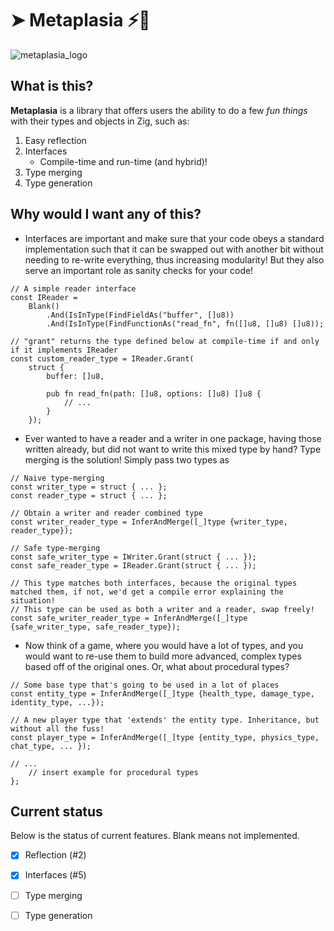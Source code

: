 # ➤ Metaplasia ⚡🦠
![metaplasia_logo](https://github.com/nylvon/metaplasia/assets/116503189/d1028891-ee03-4c2b-9734-dd5f1e4f143d)
## What is this?

**Metaplasia** is a library that offers users the ability to do a few _fun things_ with their types and objects in Zig, such as:

1. Easy reflection
2. Interfaces
   - Compile-time and run-time (and hybrid)!
4. Type merging
5. Type generation

## Why would I want any of this?

- Interfaces are important and make sure that your code obeys a standard implementation such that it can be swapped out with another bit without needing to re-write everything, thus increasing modularity!
But they also serve an important role as sanity checks for your code!
```zig
// A simple reader interface
const IReader =
	Blank()
		.And(IsInType(FindFieldAs("buffer", []u8))
		.And(IsInType(FindFunctionAs("read_fn", fn([]u8, []u8) []u8));

// "grant" returns the type defined below at compile-time if and only if it implements IReader 
const custom_reader_type = IReader.Grant(
	struct {
		buffer: []u8,

		pub fn read_fn(path: []u8, options: []u8) []u8 {
			// ...
		}
	});
```
- Ever wanted to have a reader and a writer in one package, having those written already, but did not want to write this mixed type by hand? Type merging is the solution! Simply pass two types as 
```zig
// Naive type-merging
const writer_type = struct { ... };
const reader_type = struct { ... };

// Obtain a writer and reader combined type
const writer_reader_type = InferAndMerge([_]type {writer_type, reader_type});

// Safe type-merging
const safe_writer_type = IWriter.Grant(struct { ... });
const safe_reader_type = IReader.Grant(struct { ... });

// This type matches both interfaces, because the original types matched them, if not, we'd get a compile error explaining the situation!
// This type can be used as both a writer and a reader, swap freely!
const safe_writer_reader_type = InferAndMerge([_]type {safe_writer_type, safe_reader_type});
```

- Now think of a game, where you would have a lot of types, and you would want to re-use them to build more advanced, complex types based off of the original ones. Or, what about procedural types?
```zig
// Some base type that's going to be used in a lot of places
const entity_type = InferAndMerge([_]type {health_type, damage_type, identity_type, ...});

// A new player type that 'extends' the entity type. Inheritance, but without all the fuss!
const player_type = InferAndMerge([_]type {entity_type, physics_type, chat_type, ... });

// ...
	// insert example for procedural types
};
```

## Current status

Below is the status of current features.
Blank means not implemented.

- [x] Reflection (#2)
- [x] Interfaces (#5)
- [ ] Type merging
- [ ] Type generation

